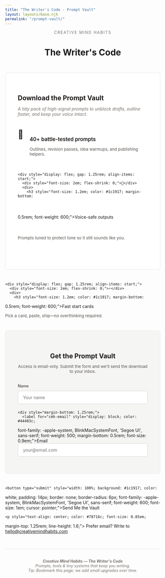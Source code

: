 ```yaml
---
title: "The Writer's Code - Prompt Vault"
layout: layouts/base.njk
permalink: "/prompt-vault/"
---
```


<div style="text-align: center; margin-bottom: 3rem;">
  <p style="font-size: 0.9em; text-transform: uppercase; letter-spacing: 
2px; color: #78716c; margin-bottom: 0.5rem; font-family: -apple-system, 
BlinkMacSystemFont, 'Segoe UI', sans-serif;">Creative Mind Habits</p>
  <h1 style="margin-bottom: 1.25rem;">The Writer's Code</h1>
</div>

<div style="background: white; border: 1px solid #e7e5e4; border-radius: 
8px; padding: 2.5rem; margin-bottom: 2.5rem;">
  <h2 style="font-size: 1.5em; color: #1c1917; margin-bottom: 
0.5rem;">Download the Prompt Vault</h2>
  <p style="font-size: 1em; color: #78716c; font-style: italic; 
margin-bottom: 2rem;">A tidy pack of high-signal prompts to unblock 
drafts, outline faster, and keep your voice intact.</p>
  
  <div style="display: grid; gap: 1.5rem; margin: 2.5rem 0;">
    <div style="display: flex; gap: 1.25rem; align-items: start;">
      <div style="font-size: 2em; flex-shrink: 0;">📘</div>
      <div>
        <h3 style="font-size: 1.2em; color: #1c1917; margin-bottom: 
0.5rem; font-weight: 600;">40+ battle-tested prompts</h3>
        <p style="color: #57534e; font-size: 0.95em;">Outlines, revision 
passes, idea warmups, and publishing helpers.</p>
      </div>
    </div>
    
    <div style="display: flex; gap: 1.25rem; align-items: start;">
      <div style="font-size: 2em; flex-shrink: 0;">🎯</div>
      <div>
        <h3 style="font-size: 1.2em; color: #1c1917; margin-bottom: 
0.5rem; font-weight: 600;">Voice-safe outputs</h3>
        <p style="color: #57534e; font-size: 0.95em;">Prompts tuned to 
protect tone so it still sounds like you.</p>
      </div>
    </div>
    
    <div style="display: flex; gap: 1.25rem; align-items: start;">
      <div style="font-size: 2em; flex-shrink: 0;">⚡</div>
      <div>
        <h3 style="font-size: 1.2em; color: #1c1917; margin-bottom: 
0.5rem; font-weight: 600;">Fast start cards</h3>
        <p style="color: #57534e; font-size: 0.95em;">Pick a card, paste, 
ship—no overthinking required.</p>
      </div>
    </div>
  </div>
</div>

<div style="background: #f5f5f4; border: 1px solid #e7e5e4; border-radius: 
8px; padding: 2.5rem; margin: 2.5rem 0;">
  <h2 style="font-size: 1.5em; color: #1c1917; margin-bottom: 0.5rem; 
text-align: center;">Get the Prompt Vault</h2>
  <p style="text-align: center; color: #57534e; margin-bottom: 2rem; 
font-size: 0.95em;">Access is email-only. Submit the form and we'll send 
the download to your inbox.</p>
  
  <div id="cmhSuccessMessage" style="display: none; background: #d1fae5; 
border: 1px solid #6ee7b7; color: #065f46; padding: 1rem; border-radius: 
6px; margin-bottom: 1.25rem; text-align: center; font-family: 
-apple-system, BlinkMacSystemFont, 'Segoe UI', sans-serif;">
    ✓ Success! Your Prompt Vault is ready.
    <div style="margin-top: 1rem;">
      <a 
href="https://drive.google.com/file/d/1HUXpaHRVdL0s2RicbGZHTyrxT4rghDAk/view?usp=drive_link" 
style="display: inline-block; background: #1c1917; color: white; padding: 
12px 30px; text-decoration: none; border-radius: 6px; font-weight: 
600;">📥 Download the Prompt Vault</a>
    </div>
  </div>
  
  <form id="cmhEmailForm">
    <div style="margin-bottom: 1.25rem;">
      <label for="cmh-name" style="display: block; color: #44403c; 
font-family: -apple-system, BlinkMacSystemFont, 'Segoe UI', sans-serif; 
font-weight: 500; margin-bottom: 0.5rem; font-size: 0.9em;">Name</label>
      <input type="text" id="cmh-name" name="name" required 
placeholder="Your name" style="width: 100%; padding: 12px 16px; border: 
1px solid #d6d3d1; border-radius: 6px; font-size: 1em; font-family: 
-apple-system, BlinkMacSystemFont, 'Segoe UI', sans-serif; background: 
white;">
    </div>
    
    <div style="margin-bottom: 1.25rem;">
      <label for="cmh-email" style="display: block; color: #44403c; 
font-family: -apple-system, BlinkMacSystemFont, 'Segoe UI', sans-serif; 
font-weight: 500; margin-bottom: 0.5rem; font-size: 0.9em;">Email</label>
      <input type="email" id="cmh-email" name="email" required 
placeholder="your@email.com" style="width: 100%; padding: 12px 16px; 
border: 1px solid #d6d3d1; border-radius: 6px; font-size: 1em; 
font-family: -apple-system, BlinkMacSystemFont, 'Segoe UI', sans-serif; 
background: white;">
    </div>
    
    <button type="submit" style="width: 100%; background: #1c1917; color: 
white; padding: 14px; border: none; border-radius: 6px; font-family: 
-apple-system, BlinkMacSystemFont, 'Segoe UI', sans-serif; font-weight: 
600; font-size: 1em; cursor: pointer;">Send Me the Vault</button>
    
    <p style="text-align: center; color: #78716c; font-size: 0.85em; 
margin-top: 1.25rem; line-height: 1.6;">
      Prefer email? Write to <a href="mailto:hello@creativemindhabits.com" 
style="color: #57534e; text-decoration: 
underline;">hello@creativemindhabits.com</a>
    </p>
  </form>
</div>

<div style="text-align: center; color: #78716c; font-size: 0.9em; 
margin-top: 3rem; padding-top: 2rem; border-top: 1px solid #e7e5e4; 
font-style: italic;">
  <strong>Creative Mind Habits — The Writer's Code</strong><br>
  Prompts, tools & tiny systems that keep you writing.<br>
  <em>Tip: Bookmark this page; we add small upgrades over time.</em>
</div>

<script src="/assets/js/prompt-vault-form.js"></script>
